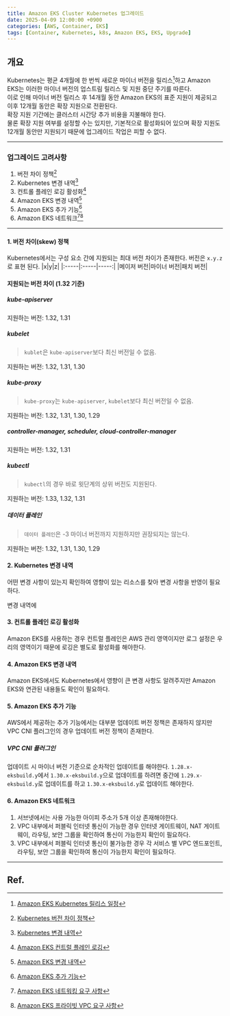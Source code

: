 ```yaml
---
title: Amazon EKS Cluster Kubernetes 업그레이드
date: 2025-04-09 12:00:00 +0900
categories: [AWS, Container, EKS]
tags: [Container, Kubernetes, k8s, Amazon EKS, EKS, Upgrade]
---
```


## 개요

Kubernetes는 평균 4개월에 한 번씩 새로운 마이너 버전을 릴리스[^1]하고 Amazon EKS는 이러한 마이너 버전의 업스트림 릴리스 및 지원 중단 주기를 따른다.</br>
이로 인해 마이너 버전 릴리스 후 14개월 동안 Amazon EKS의 표준 지원이 제공되고 이후 12개월 동안은 확장 지원으로 전환된다.</br>
확장 지원 기간에는 클러스터 시간당 추가 비용을 지불해야 한다.</br>
물론 확장 지원 여부를 설정할 수는 있지만, 기본적으로 활성화되어 있으며 확장 지원도 12개월 동안만 지원되기 때문에 업그레이드 작업은 피할 수 없다.

---

### 업그레이드 고려사항

1. 버전 차이 정책[^2]
2. Kubernetes 변경 내역[^3]
3. 컨트롤 플레인 로깅 활성화[^4]
4. Amazon EKS 변경 내역[^5]
5. Amazon EKS 추가 기능[^6]
6. Amazon EKS 네트워크[^7][^8]

---

#### 1. 버전 차이(skew) 정책

Kubernetes에서는 구성 요소 간에 지원되는 최대 버전 차이가 존재한다.
버전은 `x.y.z`로 표현 된다.
|x|y|z|
|:-----|:-----|-----:|
|메이저 버전|마이너 버전|패치 버전|

#### 지원되는 버전 차이 (1.32 기준)

##### kube-apiserver

지원하는 버전: 1.32, 1.31

##### kubelet

> `kublet`은 `kube-apiserver`보다 최신 버전일 수 없음.

지원하는 버전: 1.32, 1.31, 1.30

##### kube-proxy

> `kube-proxy`는 `kube-apiserver`, `kubelet`보다 최신 버전일 수 없음.

지원하는 버전: 1.32, 1.31, 1.30, 1.29

##### controller-manager, scheduler, cloud-controller-manager

지원하는 버전: 1.32, 1.31

##### kubectl

> `kubectl`의 경우 바로 윗단계의 상위 버전도 지원된다.

지원하는 버전: 1.33, 1.32, 1.31

##### 데이터 플레인

> `데이터 플레인`은 -3 마이너 버전까지 지원하지만 권장되지는 않는다.

지원하는 버전: 1.32, 1.31, 1.30, 1.29

#### 2. Kubernetes 변경 내역

어떤 변경 사항이 있는지 확인하여 영향이 있는 리소스를 찾아 변경 사항을 반영이 필요하다.

변경 내역에

#### 3. 컨트롤 플레인 로깅 활성화

Amazon EKS를 사용하는 경우 컨트럴 플레인은 AWS 관리 영역이지만 로그 설정은 우리의 영역이기 때문에 로깅은 별도로 활성화를 해야한다.

#### 4. Amazon EKS 변경 내역

Amazon EKS에서도 Kubernetes에서 영향이 큰 변경 사항도 알려주지만 Amazon EKS와 연관된 내용들도 확인이 필요하다.

#### 5. Amazon EKS 추가 기능

AWS에서 제공하는 추가 기능에서는 대부분 업데이트 버전 정책은 존재하지 않지만 VPC CNI 플러그인의 경우 업데이트 버전 정책이 존재한다.

##### VPC CNI 플러그인

업데이트 시 마이너 버전 기준으로 순차적인 업데이트를 해야한다.
`1.28.x-eksbuild.y`에서 `1.30.x-eksbuild.y`으로 업데이트를 하려면 중간에 `1.29.x-eksbuild.y`로 업데이트를 하고 `1.30.x-eksbuild.y`로 업데이트 해야한다.

#### 6. Amazon EKS 네트워크

1. 서브넷에서는 사용 가능한 아이피 주소가 5개 이상 존재해야한다.
2. VPC 내부에서 퍼블릭 인터넷 통신이 가능한 경우 인터넷 게이트웨이, NAT 게이트웨이, 라우팅, 보안 그룹을 확인하여 통신이 가능한지 확인이 필요하다.
3. VPC 내부에서 퍼블릭 인터넷 통신이 불가능한 경우 각 서비스 별 VPC 엔드포인트, 라우팅, 보안 그룹을 확인하여 통신이 가능한지 확인이 필요하다.

---

## Ref.

[^1]: [Amazon EKS Kubernetes 릴리스 일정](https://docs.aws.amazon.com/ko_kr/eks/latest/userguide/kubernetes-versions.html#kubernetes-release-calendar)
[^2]: [Kubernetes 버전 차이 정책](https://github.com/kubernetes/kubernetes/tree/master/CHANGELOG)
[^3]: [Kubernetes 변경 내역](https://github.com/kubernetes/kubernetes/tree/master/CHANGELOG)
[^4]: [Amazon EKS 컨트럴 플레인 로깅](https://docs.aws.amazon.com/ko_kr/eks/latest/userguide/control-plane-logs.html)
[^5]: [Amazon EKS 변경 내역](https://docs.aws.amazon.com/ko_kr/eks/latest/userguide/kubernetes-versions-standard.html)
[^6]: [Amazon EKS 추가 기능](https://docs.aws.amazon.com/ko_kr/eks/latest/userguide/eks-add-ons.html)
[^7]: [Amazon EKS 네트워킹 요구 사항](https://docs.aws.amazon.com/ko_kr/eks/latest/userguide/network-reqs.html)
[^8]: [Amazon EKS 프라이빗 VPC 요구 사항](https://docs.aws.amazon.com/ko_kr/eks/latest/userguide/private-clusters.html)

